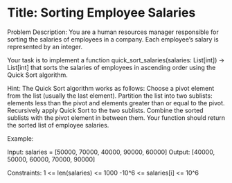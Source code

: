 # Title: Sorting Employee Salaries
Problem Description:
You are a human resources manager responsible for sorting the salaries of employees in a company. Each employee’s salary is represented
by an integer.

Your task is to implement a function quick_sort_salaries(salaries: List[int]) ->
List[int] that sorts the salaries of employees in ascending order using the Quick
Sort algorithm.

Hint:
The Quick Sort algorithm works as follows:
Choose a pivot element from the list (usually the last element). Partition the
list into two sublists: elements less than the pivot and elements greater than or
equal to the pivot. Recursively apply Quick Sort to the two sublists. Combine
the sorted sublists with the pivot element in between them.
Your function should return the sorted list of employee salaries.

Example:

Input: salaries = [50000, 70000, 40000, 90000, 60000]
Output: [40000, 50000, 60000, 70000, 90000]

Constraints:
1 <= len(salaries) <= 1000 -10^6 <= salaries[i] <= 10^6